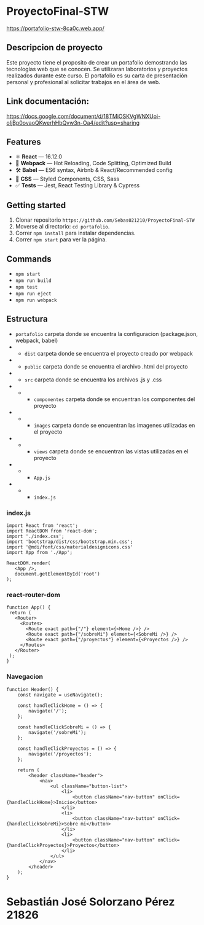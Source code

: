 # ProyectoFinal-STW

https://portafolio-stw-8ca0c.web.app/

## Descripcion de proyecto

Este proyecto tiene el proposito de crear un portafolio demostrando las tecnologías web que se conocen. Se utilizaran laboratorios y proyectos realizados durante este curso. El portafolio es su carta de presentación personal y profesional al solicitar trabajos en el área de web.

## Link documentación:

https://docs.google.com/document/d/18TMiOSKVgWNXUoi-oIjBp0ovaoQKwerhHbQvw3n-Oa4/edit?usp=sharing

## Features

- ⚛ **React** — 16.12.0
- 🚀 **Webpack**  — Hot Reloading, Code Splitting, Optimized Build
- 🛠 **Babel** — ES6 syntax, Airbnb & React/Recommended config
- 💅 **CSS** — Styled Components, CSS, Sass
- ✅  **Tests** — Jest, React Testing Library & Cypress

## Getting started

1. Clonar repositorio `https://github.com/Sebas021210/ProyectoFinal-STW`
2. Moverse al directorio: `cd portafolio`.<br />
3. Correr `npm install` para instalar dependencias.<br />
4. Correr `npm start` para ver la página.

## Commands

- `npm start`
- `npm run build`
- `npm test`
- `npm run eject`
- `npm run webpack`

## Estructura

- `portafolio` carpeta donde se encuentra la configuracion (package.json, webpack, babel)
- - `dist` carpeta donde se encuentra el proyecto creado por webpack 
- - `public` carpeta donde se encuentra el archivo .html del proyecto
- - `src` carpeta donde se encuentra los archivos .js y .css
- - - `componentes` carpeta donde se encuentran los componentes del proyecto
- - - `images` carpeta donde se encuentran las imagenes utilizadas en el proyecto
- - - `views` carpeta donde se encuentran las vistas utilizadas en el proyecto
- - - `App.js`
- - - `index.js`

### index.js

 ```
import React from 'react';
import ReactDOM from 'react-dom';
import './index.css';
import 'bootstrap/dist/css/bootstrap.min.css';
import '@mdi/font/css/materialdesignicons.css'
import App from './App';

ReactDOM.render(
    <App />,
    document.getElementById('root')
);
  ```
  
### react-router-dom

 ```
function App() {
  return (
    <Router>
      <Routes>
        <Route exact path={"/"} element={<Home />} />
        <Route exact path={"/sobreMi"} element={<SobreMi />} />
        <Route exact path={"/proyectos"} element={<Proyectos />} />
      </Routes>
    </Router>
  );
}
  ```
  
### Navegacion

```
function Header() {
    const navigate = useNavigate();

    const handleClickHome = () => {
        navigate('/');
    };

    const handleClickSobreMi = () => {
        navigate('/sobreMi');
    };

    const handleClickProyectos = () => {
        navigate('/proyectos');
    };

    return (
        <header className="header">
            <nav>
                <ul className="button-list">
                    <li>
                        <button className="nav-button" onClick={handleClickHome}>Inicio</button>
                    </li>
                    <li>
                        <button className="nav-button" onClick={handleClickSobreMi}>Sobre mi</button>
                    </li>
                    <li>
                        <button className="nav-button" onClick={handleClickProyectos}>Proyectos</button>
                    </li>
                </ul>
            </nav>
        </header>
    );
}
  ```
  
# Sebastián José Solorzano Pérez 21826
